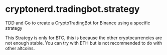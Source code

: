 # cryptonerd.tradingbot.strategy

TDD and Go to create a CryptoTradingBot for Binance using a specific strategy

This Strategy is only for BTC, this is because the other cryptocurrencies are not enough stable. You can try with ETH but is not recommended to do with other altcoins.
